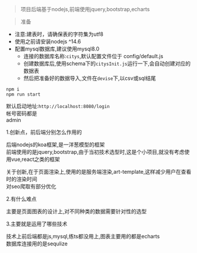 > 项目后端基于nodejs,前端使用jquery,bootstrap,echarts

> 准备
- 注意:建表时，请确保表的字符集为utf8
- 使用之前请安装nodejs ^14.6
- 配置mysql数据库,建议使用mysql8.0
  - 连接的数据库名称:`citys`,默认配置文件位于 config/default.js 
  - 创建数据库后,使用schema下的`citysInit.js`运行一下,会自动创建对应的数据表
  - 然后把准备好的数据导入,文件在`devise`下,以csv或sql结尾



```shell
npm i
npm run start
```
默认启动地址:`http://localhost:8080/login`  
帐号密码都是  
admin


1.创新点，前后端分别怎么作用的

后端nodejs的koa框架,是一洋葱模型的框架  
前端使用的是jquery,bootstrap,由于当初技术选型时,这是个小项目,就没有考虑使用vue,react之类的框架  

关于创新,在于页面渲染上,使用的是服务端渲染,art-template,这样减少用户在查看时的渲染时间  
对seo爬取有部分优化

2.有什么难点

主要是页面图表的设计上,对不同种类的数据需要针对性的选型  

3.主要就是运用了哪些技术

技术上前后端都是js,mysql,练ts都没用上,图表主要用的都是echarts  
数据库连接用的是sequlize